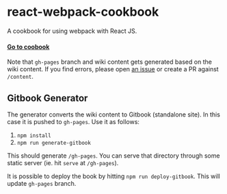 # react-webpack-cookbook
A cookbook for using webpack with React JS. 

#### [Go to coobook](https://christianalfoni.github.io/react-webpack-cookbook/)

Note that `gh-pages` branch and wiki content gets generated based on the wiki content. If you find errors, please open [an issue](https://github.com/christianalfoni/react-webpack-cookbook/issues/new) or create a PR against `/content`.

## Gitbook Generator

The generator converts the wiki content to Gitbook (standalone site). In this case it is pushed to `gh-pages`. Use it as follows:

1. `npm install`
2. `npm run generate-gitbook`

This should generate `/gh-pages`. You can serve that directory through some static server (ie. hit `serve` at `/gh-pages`).

It is possible to deploy the book by hitting `npm run deploy-gitbook`. This will update `gh-pages` branch.
